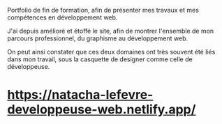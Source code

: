 Portfolio de fin de formation, afin de présenter mes travaux et mes compétences en développement web.

J'ai depuis amélioré et étoffé le site, afin de montrer l'ensemble de mon parcours professionnel, du graphisme au développement web.

On peut ainsi constater que ces deux domaines ont très souvent été liés dans mon travail, sous la casquette de designer comme celle de développeuse.

# https://natacha-lefevre-developpeuse-web.netlify.app/
